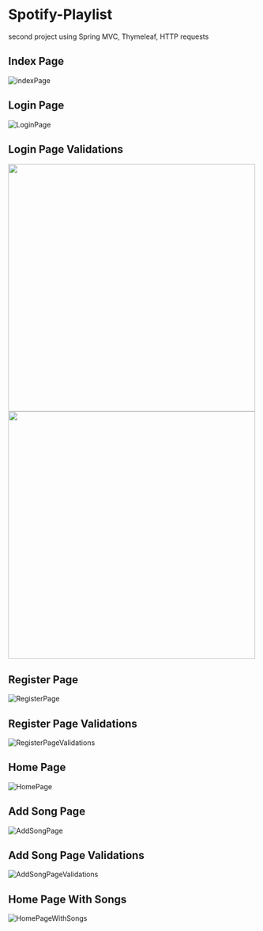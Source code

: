 # Spotify-Playlist
second project using Spring MVC, Thymeleaf, HTTP requests

## Index Page
![indexPage](https://user-images.githubusercontent.com/106506241/216805909-670cafcb-57b3-4920-b601-d72bd53b77f7.png)

## Login Page
![LoginPage](https://user-images.githubusercontent.com/106506241/216805926-0d50bb5a-7913-4ce4-945d-d580f8c34d41.png)

## Login Page Validations
<img src="https://user-images.githubusercontent.com/106506241/216805938-fb2b524a-8125-44b8-b074-6603503595fe.jpg" width="500" height="500"> <img src="https://user-images.githubusercontent.com/106506241/216805952-93f56a39-4f08-4008-b8cc-9eba885a592d.jpg" width="500" height="500">


## Register Page
![RegisterPage](https://user-images.githubusercontent.com/106506241/216806001-1ca53cc5-50ed-4da9-86f1-d5085f9d497b.jpg)

## Register Page Validations
![RegisterPageValidations](https://user-images.githubusercontent.com/106506241/216806010-31907dc2-fbac-43f3-82c5-2c627aeb2d70.jpg)

## Home Page
![HomePage](https://user-images.githubusercontent.com/106506241/216806031-845d3a76-feb2-46a9-ad71-f4f0302a50fe.jpg)

## Add Song Page
![AddSongPage](https://user-images.githubusercontent.com/106506241/216806062-907797bf-52ef-4cb0-bd5c-01cb7ef54aec.jpg)

## Add Song Page Validations
![AddSongPageValidations](https://user-images.githubusercontent.com/106506241/216806076-37763fa5-69af-4f79-af03-3fe774bd896e.jpg)

## Home Page With Songs
![HomePageWithSongs](https://user-images.githubusercontent.com/106506241/216806099-63c2ee2a-ac60-4b46-9adc-b79b678efd8e.jpg)
